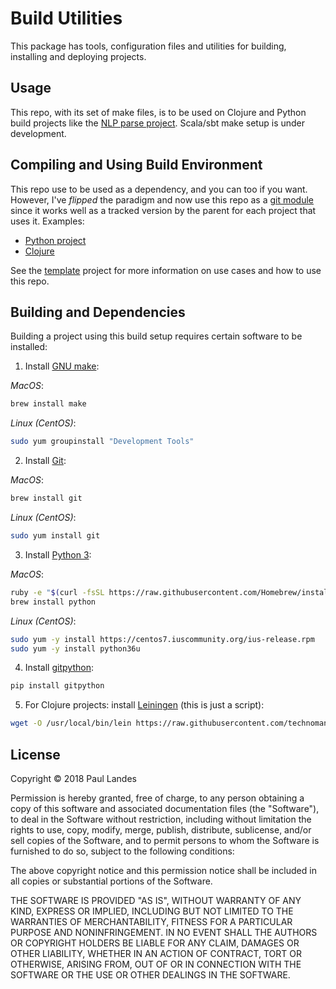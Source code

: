 # Build Utilities

This package has tools, configuration files and utilities for building,
installing and deploying projects.


## Usage

This repo, with its set of make files, is to be used on Clojure and Python
build projects like the [NLP parse project].  Scala/sbt make setup is under
development.

## Compiling and Using Build Environment

This repo use to be used as a dependency, and you can too if you want.
However, I've *flipped* the paradigm and now use this repo as a [git module]
since it works well as a tracked version by the parent for each project that
uses it.  Examples:

* [Python project](https://github.com/plandes/zotsite)
* [Clojure](https://github.com/plandes/clj-nlp-parse)

See the [template](https://github.com/plandes/template#usage) project for more
information on use cases and how to use this repo.


## Building and Dependencies

Building a project using this build setup requires certain software to be
installed:

1. Install [GNU make]:

*MacOS*:
```bash
brew install make
```

*Linux (CentOS)*:
```bash
sudo yum groupinstall "Development Tools"
```

2. Install [Git]:

*MacOS*:
```bash
brew install git
```

*Linux (CentOS)*:
```bash
sudo yum install git
```
3. Install [Python 3]:

*MacOS*:
```bash
ruby -e "$(curl -fsSL https://raw.githubusercontent.com/Homebrew/install/master/install)"
brew install python
```

*Linux (CentOS)*:
```bash
sudo yum -y install https://centos7.iuscommunity.org/ius-release.rpm
sudo yum -y install python36u
```

4. Install [gitpython]:

```bash
pip install gitpython
```

5. For Clojure projects: install [Leiningen] (this is just a script):
```bash
wget -O /usr/local/bin/lein https://raw.githubusercontent.com/technomancy/leiningen/stable/bin/lein && chmod 0755 /usr/local/bin/lein
```


## License

Copyright © 2018 Paul Landes

Permission is hereby granted, free of charge, to any person obtaining a copy of
this software and associated documentation files (the "Software"), to deal in
the Software without restriction, including without limitation the rights to
use, copy, modify, merge, publish, distribute, sublicense, and/or sell copies
of the Software, and to permit persons to whom the Software is furnished to do
so, subject to the following conditions:

The above copyright notice and this permission notice shall be included in all
copies or substantial portions of the Software.

THE SOFTWARE IS PROVIDED "AS IS", WITHOUT WARRANTY OF ANY KIND, EXPRESS OR
IMPLIED, INCLUDING BUT NOT LIMITED TO THE WARRANTIES OF MERCHANTABILITY,
FITNESS FOR A PARTICULAR PURPOSE AND NONINFRINGEMENT. IN NO EVENT SHALL THE
AUTHORS OR COPYRIGHT HOLDERS BE LIABLE FOR ANY CLAIM, DAMAGES OR OTHER
LIABILITY, WHETHER IN AN ACTION OF CONTRACT, TORT OR OTHERWISE, ARISING FROM,
OUT OF OR IN CONNECTION WITH THE SOFTWARE OR THE USE OR OTHER DEALINGS IN THE
SOFTWARE.


<!-- links -->
[NLP parse project]: https://github.com/plandes/clj-nlp-parse
[mkproj]: https://github.com/plandes/clj-mkproj
[gitpython]: https://github.com/gitpython-developers/GitPython
[Git]: https://git-scm.com
[GNU make]: https://www.gnu.org/software/make/
[Leiningen]: http://leiningen.org
[Python 3]: https://www.python.org/download/releases/3.0/
[git module]: https://git-scm.com/book/en/v2/Git-Tools-Submodules
